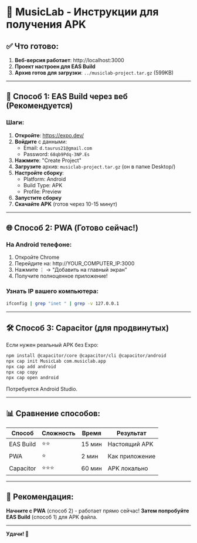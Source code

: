 # 🚀 MusicLab - Инструкции для получения APK

## ✅ Что готово:

1. **Веб-версия работает**: http://localhost:3000
2. **Проект настроен для EAS Build**
3. **Архив готов для загрузки**: `../musiclab-project.tar.gz` (599KB)

---

## 📱 Способ 1: EAS Build через веб (Рекомендуется)

### Шаги:
1. **Откройте**: https://expo.dev/
2. **Войдите** с данными:
   - Email: `d.taurus21@gmail.com`
   - Password: `68qb9Pdq-3NP.Es`
3. **Нажмите**: "Create Project"
4. **Загрузите** архив: `musiclab-project.tar.gz` (он в папке Desktop/)
5. **Настройте сборку**:
   - Platform: Android
   - Build Type: APK
   - Profile: Preview
6. **Запустите сборку**
7. **Скачайте APK** (готов через 10-15 минут)

---

## 🌐 Способ 2: PWA (Готово сейчас!)

### На Android телефоне:
1. Откройте Chrome
2. Перейдите на: http://YOUR_COMPUTER_IP:3000
3. Нажмите ⋮ → "Добавить на главный экран"
4. Получите полноценное приложение!

### Узнать IP вашего компьютера:
```bash
ifconfig | grep "inet " | grep -v 127.0.0.1
```

---

## 🛠 Способ 3: Capacitor (для продвинутых)

Если нужен реальный APK без Expo:

```bash
npm install @capacitor/core @capacitor/cli @capacitor/android
npx cap init MusicLab com.musiclab.app
npx cap add android
npx cap copy
npx cap open android
```

Потребуется Android Studio.

---

## 📊 Сравнение способов:

| Способ | Сложность | Время | Результат |
|--------|-----------|-------|-----------|
| EAS Build | ⭐⭐ | 15 мин | Настоящий APK |
| PWA | ⭐ | 2 мин | Как приложение |
| Capacitor | ⭐⭐⭐ | 60 мин | APK локально |

---

## 🎯 Рекомендация:

**Начните с PWA** (способ 2) - работает прямо сейчас!
**Затем попробуйте EAS Build** (способ 1) для APK файла.

---

**Удачи! 🚀**
